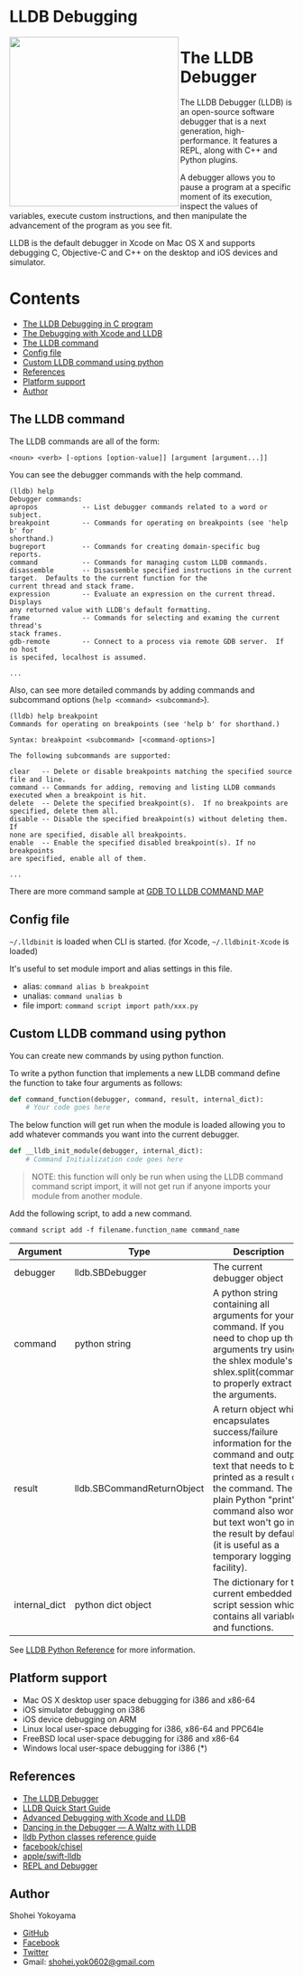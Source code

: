 # LLDB Debugging

<img src="https://github.com/shoheiyokoyama/LLDBDebugging/blob/master/Assets/DragonFull.png" width="300" align="left">

# The LLDB Debugger

The LLDB Debugger (LLDB) is an open-source software debugger that is a next generation, high-performance. It features a REPL, along with C++ and Python plugins.

A debugger allows you to pause a program at a specific moment of its execution, inspect the values of variables, execute custom instructions, and then manipulate the advancement of the program as you see fit. 

LLDB is the default debugger in Xcode on Mac OS X and supports debugging C, Objective-C and C++ on the desktop and iOS devices and simulator.

# Contents

- [The LLDB Debugging in C program](https://github.com/shoheiyokoyama/LLDBDebugging/tree/master/CProgram#the-lldb-debugging-in-c-program)
- [The Debugging with Xcode and LLDB](https://github.com/shoheiyokoyama/LLDBDebugging/tree/master/DBug#the-debugging-with-xcode-and-lldb)
- [The LLDB command](#lldb-command)
- [Config file](#config-file)
- [Custom LLDB command using python](#custom-lldb-command-ussing-python)
- [References](#references)
- [Platform support](#platform-support)
- [Author](#author)


## <a name="lldb-command"> The LLDB command

The LLDB commands are all of the form:

```
<noun> <verb> [-options [option-value]] [argument [argument...]]
```

You can see the debugger commands with the help command.

```
(lldb) help
Debugger commands:
apropos           -- List debugger commands related to a word or subject.
breakpoint        -- Commands for operating on breakpoints (see 'help b' for
shorthand.)
bugreport         -- Commands for creating domain-specific bug reports.
command           -- Commands for managing custom LLDB commands.
disassemble       -- Disassemble specified instructions in the current
target.  Defaults to the current function for the
current thread and stack frame.
expression        -- Evaluate an expression on the current thread.  Displays
any returned value with LLDB's default formatting.
frame             -- Commands for selecting and examing the current thread's
stack frames.
gdb-remote        -- Connect to a process via remote GDB server.  If no host
is specifed, localhost is assumed.

...
```

Also, can see more detailed commands by adding commands and subcommand options (`help <command> <subcommand>`).

```
(lldb) help breakpoint
Commands for operating on breakpoints (see 'help b' for shorthand.)

Syntax: breakpoint <subcommand> [<command-options>]

The following subcommands are supported:

clear   -- Delete or disable breakpoints matching the specified source
file and line.
command -- Commands for adding, removing and listing LLDB commands
executed when a breakpoint is hit.
delete  -- Delete the specified breakpoint(s).  If no breakpoints are
specified, delete them all.
disable -- Disable the specified breakpoint(s) without deleting them.  If
none are specified, disable all breakpoints.
enable  -- Enable the specified disabled breakpoint(s). If no breakpoints
are specified, enable all of them.

...
```

There are more command sample at [GDB TO LLDB COMMAND MAP](https://lldb.llvm.org/lldb-gdb.html)

## <a name="config-file"> Config file

`~/.lldbinit` is loaded when CLI is started. (for Xcode, `~/.lldbinit-Xcode` is loaded)

It's useful to set module import and alias settings in this file.

- alias: `command alias b breakpoint`
- unalias: `command unalias b`
- file import: `command script import path/xxx.py`

##  <a name="custom-lldb-command-ussing-python"> Custom LLDB command using python

You can create new commands by using python function.

To write a python function that implements a new LLDB command define the function to take four arguments as follows:

```python
def command_function(debugger, command, result, internal_dict):
    # Your code goes here
```

The below function will get run when the module is loaded allowing you to add whatever commands you want into the current debugger. 

```python
def __lldb_init_module(debugger, internal_dict):
    # Command Initialization code goes here
```

> NOTE: this function will only be run when using the LLDB command command script import, it will not get run if anyone imports your module from another module. 

Add the following script, to add a new command.

```
command script add -f filename.function_name command_name
```

| Argument | Type | Description |
|---|---|---|
| debugger | lldb.SBDebugger | The current debugger object |
| command | python string | A python string containing all arguments for your command. If you need to chop up the arguments try using the shlex module's shlex.split(command) to properly extract the arguments. |
| result | lldb.SBCommandReturnObject | A return object which encapsulates success/failure information for the command and output text that needs to be printed as a result of the command. The plain Python "print" command also works but text won't go in the result by default (it is useful as a temporary logging facility). |
| internal_dict | python dict object | The dictionary for the current embedded script session which contains all variables and functions. |

See [LLDB Python Reference](https://lldb.llvm.org/python-reference.html) for more information.

## <a name="platform-support"> Platform support

- Mac OS X desktop user space debugging for i386 and x86-64
- iOS simulator debugging on i386
- iOS device debugging on ARM
- Linux local user-space debugging for i386, x86-64 and PPC64le
- FreeBSD local user-space debugging for i386 and x86-64
- Windows local user-space debugging for i386 (*)

## <a name="references"> References

- [The LLDB Debugger](https://lldb.llvm.org/index.html)
- [LLDB Quick Start Guide](https://developer.apple.com/library/archive/documentation/IDEs/Conceptual/gdb_to_lldb_transition_guide/document/Introduction.html#//apple_ref/doc/uid/TP40012917-CH1-SW1)
- [Advanced Debugging with Xcode and LLDB](https://developer.apple.com/videos/play/wwdc2018/412/)
- [Dancing in the Debugger — A Waltz with LLDB](https://www.objc.io/issues/19-debugging/lldb-debugging/)
- [lldb Python classes reference guide](https://lldb.llvm.org/python_reference/index.html)
- [facebook/chisel](https://github.com/facebook/chisel)
- [apple/swift-lldb](https://github.com/apple/swift-lldb)
- [REPL and Debugger](https://swift.org/lldb/)

## <a name="author"> Author

Shohei Yokoyama

- [GitHub](https://github.com/shoheiyokoyama)
- [Facebook](https://www.facebook.com/shohei.yokoyama.96)
- [Twitter](https://twitter.com/shoheiyokoyam)
- Gmail: shohei.yok0602@gmail.com
